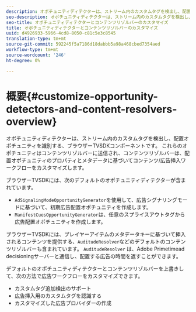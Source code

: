 ```yaml
---
description: オポチュニティディテクターは、ストリーム内のカスタムタグを検出し、配置オポチュニティを識別する、ブラウザーTVSDKコンポーネントです。 これらのオポチュニティはコンテンツリゾルバーに送信され、コンテンツリゾルバーは、配置オポチュニティのプロパティとメタデータに基づいてコンテンツ/広告挿入ワークフローをカスタマイズします。
seo-description: オポチュニティディテクターは、ストリーム内のカスタムタグを検出し、配置オポチュニティを識別する、ブラウザーTVSDKコンポーネントです。 これらのオポチュニティはコンテンツリゾルバーに送信され、コンテンツリゾルバーは、配置オポチュニティのプロパティとメタデータに基づいてコンテンツ/広告挿入ワークフローをカスタマイズします。
seo-title: オポチュニティディテクターとコンテンツリゾルバーのカスタマイズ
title: オポチュニティディテクターとコンテンツリゾルバーのカスタマイズ
uuid: d4926933-5966-4cd8-8050-c81c5e3c8545
translation-type: tm+mt
source-git-commit: 592245f5a7186d18dabbb5a98a468cbed7354aed
workflow-type: tm+mt
source-wordcount: '246'
ht-degree: 0%

---
```



# 概要{#customize-opportunity-detectors-and-content-resolvers-overview}

オポチュニティディテクターは、ストリーム内のカスタムタグを検出し、配置オポチュニティを識別する、ブラウザーTVSDKコンポーネントです。 これらのオポチュニティはコンテンツリゾルバーに送信され、コンテンツリゾルバーは、配置オポチュニティのプロパティとメタデータに基づいてコンテンツ/広告挿入ワークフローをカスタマイズします。

ブラウザーTVSDKには、次のデフォルトのオポチュニティディテクターが含まれています。

* `AdSignalingModeOpportunityGenerator`を使用して、広告シグナリングモードに基づいて、初期広告配置オポチュニティを作成します。
* `ManifestCuesOpportunityGenerator`は、任意のスプライスアウトタグから広告配置オポチュニティを作成します。

ブラウザーTVSDKには、プレイヤーアイテムのメタデータキーに基づいて挿入されるコンテンツを提供する、`AuditudeResolver`などのデフォルトのコンテンツリゾルバーも含まれています。 `AuditudeResolver` は、Adobe Primetimead decisioningサーバーと通信し、配置する広告の時間を返すことができます。

デフォルトのオポチュニティディテクターとコンテンツリゾルバーを上書きして、次の方法で広告ワークフローをカスタマイズできます。

* カスタムタグ追加検出のサポート
* 広告挿入用のカスタムタグを認識する
* カスタマイズした広告プロバイダーの作成

